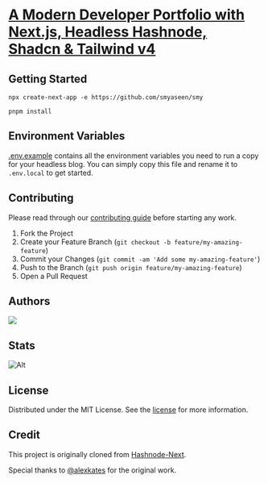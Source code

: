 # [A Modern Developer Portfolio with Next.js, Headless Hashnode, Shadcn & Tailwind v4](https://www.sm-y.dev/projects/building-a-modern-developer-portfolio-with-nextjs-hashnode-shadcn-tailwind-v4)

## Getting Started

```console
npx create-next-app -e https://github.com/smyaseen/smy
```

```console
pnpm install
```

## Environment Variables

[.env.example](.env.example) contains all the environment variables you need to run a copy for your headless blog. You can simply copy this file and rename it to `.env.local` to get started.

## Contributing

Please read through our [contributing guide](.github/CONTRIBUTING.md) before starting any work.

1. Fork the Project
2. Create your Feature Branch (`git checkout -b feature/my-amazing-feature`)
3. Commit your Changes (`git commit -am 'Add some my-amazing-feature'`)
4. Push to the Branch (`git push origin feature/my-amazing-feature`)
5. Open a Pull Request

## Authors

<a href="https://github.com/smyaseen/smy/graphs/contributors">
  <img src="https://contrib.rocks/image?repo=smyaseen/smy" />
</a>

## Stats

![Alt](https://repobeats.axiom.co/api/embed/4d2cef9bfa1196e825b05e19c493269d5da30fa0.svg "Repobeats analytics image")

## License

Distributed under the MIT License. See the [license](LICENSE.md) for more information.

## Credit

This project is originally cloned from [Hashnode-Next](https://github.com/alexkates/hashnode-next).

Special thanks to [@alexkates](https://github.com/alexkates) for the original work.
